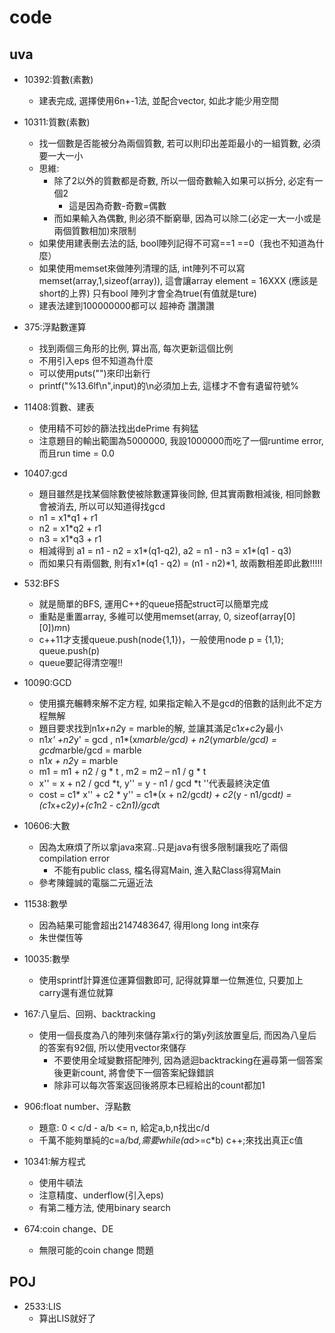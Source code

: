 # code
## uva
- 10392:質數(素數)
    - 建表完成, 選擇使用6n+-1法, 並配合vector, 如此才能少用空間

- 10311:質數(素數)
    - 找一個數是否能被分為兩個質數, 若可以則印出差距最小的一組質數, 必須要一大一小
    - 思維:
        - 除了2以外的質數都是奇數, 所以一個奇數輸入如果可以拆分, 必定有一個2
            - 這是因為奇數-奇數=偶數
        - 而如果輸入為偶數, 則必須不斷窮舉, 因為可以除二(必定一大一小或是兩個質數相加)來限制
    - 如果使用建表刪去法的話, bool陣列記得不可寫==1 ==0（我也不知道為什麼）
    - 如果使用memset來做陣列清理的話, int陣列不可以寫memset(array,1,sizeof(array)), 這會讓array element = 16XXX (應該是short的上界) 只有bool 陣列才會全為true(有值就是ture)
    - 建表法建到100000000都可以 超神奇 讚讚讚

- 375:浮點數運算
    - 找到兩個三角形的比例, 算出高, 每次更新這個比例
    - 不用引入eps 但不知道為什麼
    - 可以使用puts("")來印出新行
    - printf("%13.6lf\n",input)的\n必須加上去, 這樣才不會有遺留符號%
- 11408:質數、建表
    - 使用精不可妙的篩法找出dePrime 有夠猛
    - 注意題目的輸出範圍為5000000, 我設1000000而吃了一個runtime error, 而且run time = 0.0

- 10407:gcd
    - 題目雖然是找某個除數使被除數運算後同餘, 但其實兩數相減後, 相同餘數會被消去, 所以可以知道得找gcd
    - n1 = x1*q1 + r1
    - n2 = x1*q2 + r1
    - n3 = x1*q3 + r1
    - 相減得到 a1 = n1 - n2 = x1*(q1-q2), a2 = n1 - n3 = x1*(q1 - q3)
    - 而如果只有兩個數, 則有x1*(q1 - q2) = (n1 - n2)*1, 故兩數相差即此數!!!!!
- 532:BFS
    - 就是簡單的BFS, 運用C++的queue搭配struct可以簡單完成
    - 重點是重置array, 多維可以使用memset(array, 0, sizeof(array[0][0])*m*n)
    - c++11才支援queue.push(node{1,1})，一般使用node p = {1,1}; queue.push(p)
    - queue要記得清空喔!!
- 10090:GCD
    - 使用擴充輾轉來解不定方程, 如果指定輸入不是gcd的倍數的話則此不定方程無解
    - 題目要求找到n1*x+n2*y = marble的解, 並讓其滿足c1*x+c2*y最小
    - n1*x' +n2*y' = gcd , n1*(x*marble/gcd) + n2*(y*marble/gcd) = gcd*marble/gcd = marble
    - n1*x + n2*y = marble
    - m1 = m1 + n2 / g * t  , m2 = m2 –  n1 / g * t 
    - x'' = x + n2 / gcd *t, y'' = y - n1 / gcd *t ''代表最終決定值
    - cost = c1* x'' + c2 * y'' = c1*(x + n2/gcd*t) + c2*(y - n1/gcd*t)
            = (c1*x+c2*y)+(c1*n2 - c2*n1)/gcd*t
- 10606:大數
    - 因為太麻煩了所以拿java來寫..只是java有很多限制讓我吃了兩個compilation error
        - 不能有public class, 檔名得寫Main, 進入點Class得寫Main
    - 參考陳鐘誠的電腦二元逼近法
- 11538:數學
    - 因為結果可能會超出2147483647, 得用long long int來存
    - 朱世傑恆等
- 10035:數學
    - 使用sprintf計算進位運算個數即可, 記得就算單一位無進位, 只要加上carry還有進位就算
- 167:八皇后、回朔、backtracking
    - 使用一個長度為八的陣列來儲存第x行的第y列該放置皇后, 而因為八皇后的答案有92個, 所以使用vector來儲存
        - 不要使用全域變數搭配陣列, 因為遞迴backtracking在遍尋第一個答案後更新count, 將會使下一個答案紀錄錯誤
        - 除非可以每次答案返回後將原本已經給出的count都加1
- 906:float number、浮點數
    - 題意: 0 < c/d - a/b <= n, 給定a,b,n找出c/d 
    - 千萬不能夠單純的c=a/b*d,需要while(a*d>=c*b) c++;來找出真正c值
- 10341:解方程式
    - 使用牛頓法
    - 注意精度、underflow(引入eps)
    - 有第二種方法, 使用binary search
- 674:coin change、DE
    - 無限可能的coin change 問題

## POJ

- 2533:LIS
    - 算出LIS就好了
